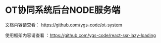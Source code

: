 # OT协同系统后台NODE服务端

文档内容请查看： https://github.com/ygs-code/ot-system

使用框架内容请查看 ：https://github.com/ygs-code/react-ssr-lazy-loading